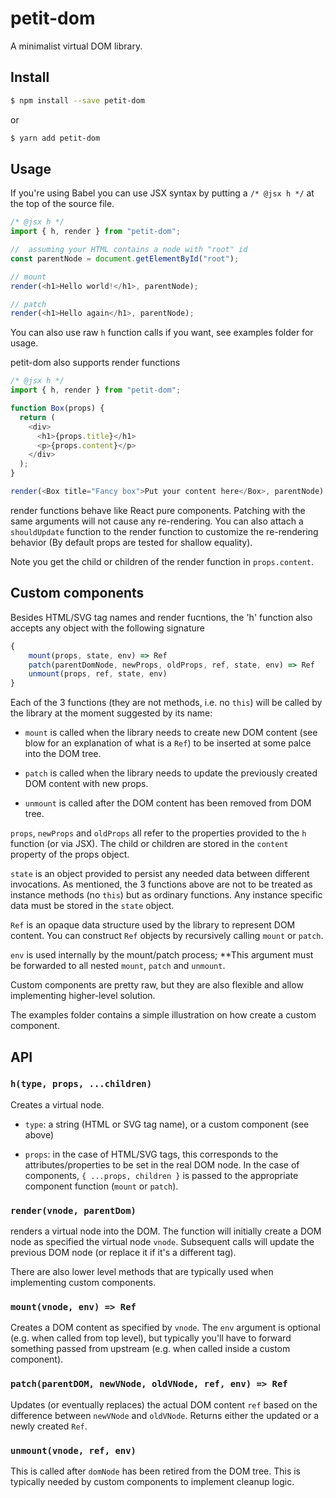# petit-dom

A minimalist virtual DOM library.

## Install

```sh
$ npm install --save petit-dom
```

or

```sh
$ yarn add petit-dom
```

## Usage

If you're using Babel you can use JSX syntax by putting a `/* @jsx h */` at the top of the source file.

```js
/* @jsx h */
import { h, render } from "petit-dom";

//  assuming your HTML contains a node with "root" id
const parentNode = document.getElementById("root");

// mount
render(<h1>Hello world!</h1>, parentNode);

// patch
render(<h1>Hello again</h1>, parentNode);
```

You can also use raw `h` function calls if you want, see examples folder for usage.

petit-dom also supports render functions

```js
/* @jsx h */
import { h, render } from "petit-dom";

function Box(props) {
  return (
    <div>
      <h1>{props.title}</h1>
      <p>{props.content}</p>
    </div>
  );
}

render(<Box title="Fancy box">Put your content here</Box>, parentNode);
```

render functions behave like React pure components. Patching with the same
arguments will not cause any re-rendering. You can also attach a `shouldUpdate`
function to the render function to customize the re-rendering behavior (By default
props are tested for shallow equality).

Note you get the child or children of the render function in `props.content`.

## Custom components

Besides HTML/SVG tag names and render fucntions, the 'h' function also accepts any object
with the following signature

```js
{
    mount(props, state, env) => Ref
    patch(parentDomNode, newProps, oldProps, ref, state, env) => Ref
    unmount(props, ref, state, env)
}
```

Each of the 3 functions (they are not methods, i.e. no `this`) will be called
by the library at the moment suggested by its name:

- `mount` is called when the library needs to create new DOM content (see blow for an
  explanation of what is a `Ref`) to be inserted at some palce into the DOM tree.

- `patch` is called when the library needs to update the previously created DOM content
  with new props.

- `unmount` is called after the DOM content has been removed from DOM tree.

`props`, `newProps` and `oldProps` all refer to the properties provided to the `h` function
(or via JSX). The child or children are stored in the `content` property of the props object.

`state` is an object provided to persist any needed data between different invocations. As
mentioned, the 3 functions above are not to be treated as instance methods (no `this`) but as
ordinary functions. Any instance specific data must be stored in the `state` object.

`Ref` is an opaque data structure used by the library to represent DOM content. You can construct
`Ref` objects by recursively calling `mount` or `patch`.

`env` is used internally by the mount/patch process; \*\*This argument must be forwarded to all
nested `mount`, `patch` and `unmount`.

Custom components are pretty raw, but they are also flexible and allow
implementing higher-level solution.

The examples folder contains a simple illustration on how create a custom component.

## API

### `h(type, props, ...children)`

Creates a virtual node.

- `type`: a string (HTML or SVG tag name), or a custom component (see above)

- `props`: in the case of HTML/SVG tags, this corresponds to the attributes/properties
  to be set in the real DOM node. In the case of components, `{ ...props, children }` is
  passed to the appropriate component function (`mount` or `patch`).

### `render(vnode, parentDom)`

renders a virtual node into the DOM. The function will initially create a DOM node
as specified the virtual node `vnode`. Subsequent calls will update the previous
DOM node (or replace it if it's a different tag).

There are also lower level methods that are typically used when implementing
custom components.

### `mount(vnode, env) => Ref`

Creates a DOM content as specified by `vnode`. The `env` argument is optional (e.g. when
called from top level), but typically you'll have to forward something passed from
upstream (e.g. when called inside a custom component).

### `patch(parentDOM, newVNode, oldVNode, ref, env) => Ref`

Updates (or eventually replaces) the actual DOM content `ref` based on the difference
between `newVNode` and `oldVNode`. Returns either the updated or a newly created `Ref`.

### `unmount(vnode, ref, env)`

This is called after `domNode` has been retired from the DOM tree. This is typically
needed by custom components to implement cleanup logic.
